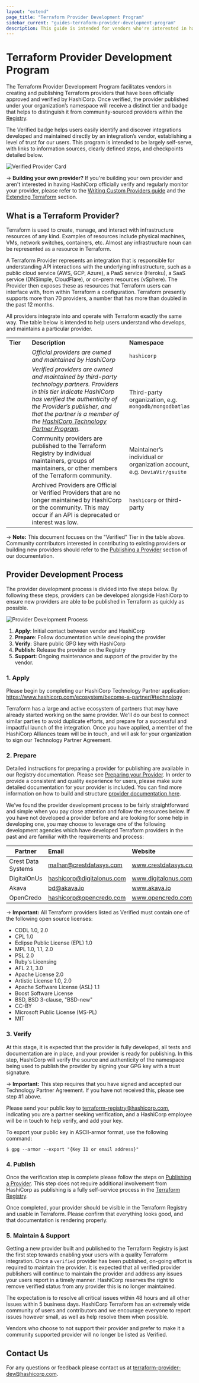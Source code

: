 ```yaml
---
layout: "extend"
page_title: "Terraform Provider Development Program"
sidebar_current: "guides-terraform-provider-development-program"
description: This guide is intended for vendors who're interested in having their platform supported by Terraform. The guide walks vendors through the steps involved in creating a provider and applying for it to be included with Terraform.
---
```


# Terraform Provider Development Program

The Terraform Provider Development Program facilitates vendors in creating and publishing Terraform providers that have been officially approved and verified by HashiCorp. Once verified, the provider published under your organization’s namespace will receive a distinct tier and badge that helps to distinguish it from community-sourced providers within the [Registry](https://registry.terraform.io).

The Verified badge helps users easily identify and discover integrations developed and maintained directly by an integration’s vendor, establishing a level of trust for our users. This program is intended to be largely self-serve, with links to information sources, clearly defined steps, and checkpoints detailed below.

![Verified Provider Card](/assets/images/docs/verified-card.png)

-> **Building your own provider?** If you're building your own provider and aren't interested in having HashiCorp officially verify and regularly monitor your provider, please refer to the [Writing Custom Providers guide](https://www.terraform.io/docs/extend/writing-custom-providers.html) and the [Extending Terraform](https://www.terraform.io/docs/extend/index.html) section.


## What is a Terraform Provider?

Terraform is used to create, manage, and interact with infrastructure resources of any kind. Examples of resources include physical machines, VMs, network switches, containers, etc. Almost any infrastructure noun can be represented as a resource in Terraform.

A Terraform Provider represents an integration that is responsible for understanding API interactions with the underlying infrastructure, such as a public cloud service (AWS, GCP, Azure), a PaaS service (Heroku), a SaaS service (DNSimple, CloudFlare), or on-prem resources (vSphere). The Provider then exposes these as resources that Terraform users can interface with, from within Terraform a configuration. Terraform presently supports more than 70 providers, a number that has more than doubled in the past 12 months.

All providers integrate into and operate with Terraform exactly the same way. The table below is intended to help users understand who develops, and maintains a particular provider.

<table border="0" style="border-collapse: collapse; width: 100%;">
<tbody>
<tr style="height: 21px;">
<td style="width: 12.4839%; height: 21px;"><strong>Tier</strong></td>
<td style="width: 55.7271%; height: 21px;"><strong>Description</strong></td>
<td style="width: 31.7889%; height: 21px;"><strong>Namespace</strong></td>
</tr>
<tr style="height: 21px;">
<td style="width: 12.4839%; height: 21px;"><img src="/docs/registry/providers/images/official-tier.png" alt="" /></td>
<td style="width: 55.7271%; height: 21px;"><i><span style="font-weight: 400;">Official providers are owned and maintained by HashiCorp </span></i></td>
<td style="width: 31.7889%; height: 21px;"><code><span style="font-weight: 400;">hashicorp</span></code></td>
</tr>
<tr style="height: 21px;">
<td style="width: 12.4839%; height: 21px;"><img src="/docs/registry/providers/images/verified-tier.png" alt="" /></td>
<td style="width: 55.7271%; height: 21px;"><i><span style="font-weight: 400;">Verified providers are owned and maintained by third-party technology partners. Providers in this tier indicate HashiCorp has verified the authenticity of the Provider&rsquo;s publisher, and that the partner is a member of the </span></i><a href="https://www.hashicorp.com/ecosystem/become-a-partner/"><i><span style="font-weight: 400;">HashiCorp Technology Partner Program</span></i></a><i><span style="font-weight: 400;">.</span></i></td>
<td style="width: 31.7889%; height: 21px;"><span style="font-weight: 400;">Third-party organization, e.g. </span><code><span style="font-weight: 400;">mongodb/mongodbatlas</span></code></td>
</tr>
<tr style="height: 21px;">
<td style="width: 12.4839%; height: 21px;"><img src="/docs/registry/providers/images/community-tier.png" alt="" /></td>
<td style="width: 55.7271%; height: 21px;">Community providers are published to the Terraform Registry by individual maintainers, groups of maintainers, or other members of the Terraform community.</td>
<td style="width: 31.7889%; height: 21px;"><br />Maintainer&rsquo;s individual or organization account, e.g. <code>DeviaVir/gsuite</code></td>
</tr>
<tr style="height: 21px;">
<td style="width: 12.4839%; height: 21px;"><img src="/docs/registry/providers/images/archived-tier.png" alt="" /></td>
<td style="width: 55.7271%; height: 21px;">Archived Providers are Official or Verified Providers that are no longer maintained by HashiCorp or the community. This may occur if an API is deprecated or interest was low.</td>
<td style="width: 31.7889%; height: 21px;"><code>hashicorp</code> or third-party</td>
</tr>
</tbody>
</table>
<p></p>


-> **Note:** This document focuses on the "Verified" Tier in the table above. Community contributors interested in contributing to existing providers or building new providers should refer to the [Publishing a Provider](https://www.terraform.io/docs/registry/providers/publishing.html) section of our documentation.


## Provider Development Process

The provider development process is divided into five steps below. By following these steps, providers can be developed alongside HashiCorp to ensure new providers are able to be published in Terraform as quickly as possible.

![Provider Development Process](/assets/images/docs/program-steps.png)

1. **Apply**: Initial contact between vendor and HashiCorp
2. **Prepare**: Follow documentation while developing the provider 
3. **Verify**: Share public GPG key with HashiCorp
4. **Publish**: Release the provider on the Registry
5. **Support**: Ongoing maintenance and support of the provider by the vendor.

### 1. Apply

Please begin by completing our HashiCorp Technology Partner application: https://www.hashicorp.com/ecosystem/become-a-partner/#technology

Terraform has a large and active ecosystem of partners that may have already started working on the same provider. We'll do our best to connect similar parties to avoid duplicate efforts, and prepare for a successful and impactful launch of the integration. Once you have applied, a member of the HashiCorp Alliances team will be in touch, and will ask for your organization to sign our Technology Partner Agreement.


### 2. Prepare

Detailed instructions for preparing a provider for publishing are available in our Registry documentation. Please see [Preparing your Provider](https://www.terraform.io/docs/registry/providers/publishing.html#preparing-your-provider). In order to provide a consistent and quality experience for users, please make sure detailed documentation for your provider is included. You can find more information on how to build and structure [provider documentation here](https://www.terraform.io/docs/registry/providers/docs.html).

We’ve found the provider development process to be fairly straightforward and simple when you pay close attention and follow the resources below. If you have not developed a provider before and are looking for some help in developing one, you may choose to leverage one of the following development agencies which have developed Terraform providers in the past and are familiar with the requirements and process:

| Partner            | Email                        | Website              |
|--------------------|:-----------------------------|:---------------------|
| Crest Data Systems | malhar@crestdatasys.com      | www.crestdatasys.com |
| DigitalOnUs        | hashicorp@digitalonus.com    | www.digitalonus.com  |
| Akava              | bd@akava.io                  | www.akava.io         |
| OpenCredo          | hashicorp@opencredo.com      | www.opencredo.com    |

-> **Important:** All Terraform providers listed as Verified must contain one of the following open source licenses:

- CDDL 1.0, 2.0
- CPL 1.0
- Eclipse Public License (EPL) 1.0
- MPL 1.0, 1.1, 2.0
- PSL 2.0
- Ruby's Licensing
- AFL 2.1, 3.0
- Apache License 2.0
- Artistic License 1.0, 2.0
- Apache Software License (ASL) 1.1
- Boost Software License
- BSD, BSD 3-clause, "BSD-new"
- CC-BY
- Microsoft Public License (MS-PL)
- MIT


### 3. Verify

At this stage, it is expected that the provider is fully developed, all tests and documentation are in place, and your provider is ready for publishing. In this step, HashiCorp will verify the source and authenticity of the namespace being used to publish the provider by signing your GPG key with a trust signature. 

-> **Important:** This step requires that you have signed and accepted our Technology Partner Agreement. If you have not received this, please see step #1 above.

Please send your public key to terraform-registry@hashicorp.com, indicating you are a partner seeking verification, and a HashiCorp employee will be in touch to help verify, and add your key.

To export your public key in ASCII-armor format, use the following command:

```
$ gpg --armor --export "{Key ID or email address}"
```

### 4. Publish

Once the verification step is complete please follow the steps on [Publishing a Provider](https://www.terraform.io/docs/registry/providers/publishing.html).  This step does not require additional involvement from HashiCorp as publishing is a fully self-service process in the [Terraform Registry](https://registry.terraform.io).

Once completed, your provider should be visible in the Terraform Registry and usable in Terraform. Please confirm that everything looks good, and that documentation is rendering properly. 

### 5. Maintain & Support

Getting a new provider built and published to the Terraform Registry is just the first step towards enabling your users with a quality Terraform integration. Once a `verified` provider has been published, on-going effort is required to maintain the provider. It is expected that all verified provider publishers will continue to maintain the provider and address any issues your users report in a timely manner. HashiCorp reserves the right to remove verified status from any provider this is no longer maintained.

The expectation is to resolve all critical issues within 48 hours and all other issues within 5 business days. HashiCorp Terraform has an extremely wide community of users and contributors and we encourage everyone to report issues however small, as well as help resolve them when possible.

Vendors who choose to not support their provider and prefer to make it a community supported provider will no longer be listed as Verified.

## Contact Us

For any questions or feedback please contact us at <terraform-provider-dev@hashicorp.com>.
